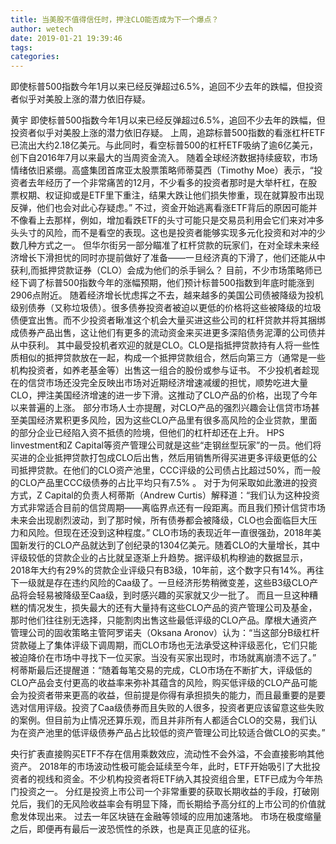```yaml
---
title: 当美股不值得信任时，押注CLO能否成为下一个爆点？
author: wetech
date: 2019-01-21 19:39:46
tags: 
categories: 
---
```

即使标普500指数今年1月以来已经反弹超过6.5%，追回不少去年的跌幅，但投资者似乎对美股上涨的潜力依旧存疑。
<!-- more -->
黄宇
即使标普500指数今年1月以来已经反弹超过6.5%，追回不少去年的跌幅，但投资者似乎对美股上涨的潜力依旧存疑。
上周，追踪标普500指数的看涨杠杆ETF已流出大约2.18亿美元。与此同时，看空标普500的杠杆ETF吸纳了逾6亿美元，创下自2016年7月以来最大的当周资金流入。
随着全球经济数据持续疲软，市场情绪依旧紧绷。高盛集团首席亚太股票策略师蒂莫西（Timothy Moe）表示，“投资者去年经历了一个非常痛苦的12月，不少看多的投资者那时是大举杆杠，在股票权期、权证抑或是ETF里下重注，结果大跌让他们损失惨重，现在就算股市出现反弹，他们也会对此心存疑虑。”
不过，资金开始逃离看涨ETF背后的原因可能并不像看上去那样，例如，增加看跌ETF的头寸可能只是交易员利用会它们来对冲多头头寸的风险，而不是看空的表现。这也是投资者能够实现多元化投资和对冲的少数几种方式之一。
但华尔街另一部分瞄准了杠杆贷款的玩家们，在对全球未来经济增长下滑担忧的同时亦提前做好了准备——一旦经济真的下滑了，他们还能从中获利,而抵押贷款证券（CLO）会成为他们的杀手锏么？
目前，不少市场策略师已经下调了标普500指数今年的涨幅预期，他们预计标普500指数到年底时能涨到2906点附近。
随着经济增长忧虑挥之不去，越来越多的美国公司债被降级为投机级别债券（又称垃圾债）。很多债券投资者被迫以更低的价格将这些被降级的垃圾债便宜出售。而不少投资者瞅准这个机会大量买进这些公司的杠杆贷款并将其捆绑成债券产品出售，这让他们有更多的流动资金来买进更多深陷债务泥潭的公司债并从中获利。
其中最受投机者欢迎的就是CLO。CLO是指抵押贷款持有人将一些性质相似的抵押贷款放在一起，构成一个抵押贷款组合，然后向第三方（通常是一些机构投资者，如养老基金等）出售这一组合的股份或参与证书。
不少投机者趁现在的信贷市场还没完全反映出市场对近期经济增速减缓的担忧，顺势吃进大量CLO，押注美国经济增速的进一步下滑。这推动了CLO产品的价格，出现了今年以来普遍的上涨。
部分市场人士亦提醒，对CLO产品的强烈兴趣会让信贷市场甚至美国经济累积更多风险，因为这些CLO产品里有很多高风险的企业贷款，里面的部分企业已经陷入资不抵债的险境，但他们的杠杆却还在上升。
HPS Iinvestment和Z Capital等资产管理公司就是这些“走钢丝型玩家”的一员。他们将买进的企业抵押贷款打包成CLO后出售，然后用销售所得买进更多评级更低的公司抵押贷款。在他们的CLO资产池里，CCC评级的公司债占比超过50%，而一般的CLO产品里CCC级债券的占比平均只有7.5% 。
对于为何采取如此激进的投资方式，Z Capital的负责人柯蒂斯（Andrew Curtis）解释道：“我们认为这种投资方式非常适合目前的信贷周期——离临界点还有一段距离。而且我们预计信贷市场未来会出现剧烈波动，到了那时候，所有债券都会被降级，CLO也会面临巨大压力和风险。但现在还没到这种程度。”
CLO市场的表现近年一直很强劲，2018年美国新发行的CLO产品就达到了创纪录的1304亿美元。随着CLO的大量增长，其中评级较低的贷款企业的占比就呈逐渐上升趋势。据评级机构穆迪的数据显示，2018年大约有29%的贷款企业评级只有B3级，10年前，这个数字只有14%。再往下一级就是存在违约风险的Caa级了。一旦经济形势稍微变差，这些B3级CLO产品将会轻易被降级至Caa级，到时感兴趣的买家就又少一批了。
而且一旦这种糟糕的情况发生，损失最大的还有大量持有这些CLO产品的资产管理公司及基金，那时他们往往别无选择，只能割肉出售这些最低评级的CLO产品。摩根大通资产管理公司的固收策略主管阿罗诺夫（Oksana Aronov）认为：“当这部分B级杠杆贷款碰上了集体评级下调周期，而CLO市场也无法承受这种评级恶化，它们只能被迫降价在市场中寻找下一位买家。当没有买家出现时，市场就离崩溃不远了。”
柯蒂斯最后还提醒道：“随着每笔交易的完成，CLO市场在不断扩大，评级低的CLO产品会支付更高的收益率来弥补其蕴含的风险，购买低评级的CLO产品可能会为投资者带来更高的收益，但前提是你得有承担损失的能力，而且最重要的是要选对信用评级。投资了Caa级债券而且失败的人很多，投资者更应该留意这些失败的案例。但目前为止情况还算乐观，而且并非所有人都适合CLO的交易，我们认为在资产池里的低评级债券产品占比较低的资产管理公司比较适合做CLO的买卖。”
 
 
央行扩表直接购买ETF不存在信用乘数效应，流动性不会外溢，不会直接影响其他资产。
2018年的市场波动性极可能会延续至今年，此时，ETF开始吸引了大批投资者的视线和资金。不少机构投资者将ETF纳入其投资组合里，ETF已成为今年热门投资之一。
分红是投资上市公司一个非常重要的获取长期收益的手段，打破刚兑后，我们的无风险收益率会有明显下降，而长期给予高分红的上市公司的价值就愈发体现出来。
过去一年区块链在金融等领域的应用加速落地。
市场在极度缩量之后，即便再有最后一波恐慌性的杀跌，也是真正见底的征兆。
